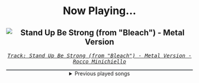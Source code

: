 <div align="center"> 
<h1>Now Playing...</h1>

![Stand Up Be Strong (from "Bleach") - Metal Version](https://i.scdn.co/image/ab67616d00001e024437ca0b92f675df7c4a711b)
--
_<samp><a href="https://open.spotify.com/track/3SJvpSo9KoDFzKX3jPzP3E">Track: Stand Up Be Strong (from "Bleach") - Metal Version - Rocco Minichiello</a></samp>_

<div style="border: 1px #4B5054 solid"></div>
<details>
  <summary>
    Previous played songs
  </summary>
  <table>
    <thead>
      <tr>
        <th>
          Artist
        </th>
        <th>
          Song
        </th>
        <th>
          Link
        </th>
      </tr>
    </thead>
    <tbody>
      <tr><td>Rocco Minichiello</td><td>Stand Up Be Strong (from "Bleach") - Metal Version</td><td><a href="https://open.spotify.com/track/3SJvpSo9KoDFzKX3jPzP3E">https://open.spotify.com/track/3SJvpSo9KoDFzKX3jPzP3E</a></td></tr><tr><td>Rocco Minichiello</td><td>Treachery (from "Bleach") - Metal Version</td><td><a href="https://open.spotify.com/track/6DedcdH8ri4pgtllVhPbLx">https://open.spotify.com/track/6DedcdH8ri4pgtllVhPbLx</a></td></tr><tr><td>Rocco Minichiello</td><td>Invasion (from "Bleach") - Metal Version</td><td><a href="https://open.spotify.com/track/6MbS9XB99RDCTqjLxa3Wzy">https://open.spotify.com/track/6MbS9XB99RDCTqjLxa3Wzy</a></td></tr><tr><td>Rocco Minichiello</td><td>Clavar La Espada (from "Bleach") - Metal Version</td><td><a href="https://open.spotify.com/track/33SLqtslna32dFW5wm8KWg">https://open.spotify.com/track/33SLqtslna32dFW5wm8KWg</a></td></tr><tr><td>Rocco Minichiello</td><td>Stand Up Be Strong (from "Bleach") - Metal Version</td><td><a href="https://open.spotify.com/track/3SJvpSo9KoDFzKX3jPzP3E">https://open.spotify.com/track/3SJvpSo9KoDFzKX3jPzP3E</a></td></tr><tr><td>Rocco Minichiello</td><td>Treachery (from "Bleach") - Metal Version</td><td><a href="https://open.spotify.com/track/6DedcdH8ri4pgtllVhPbLx">https://open.spotify.com/track/6DedcdH8ri4pgtllVhPbLx</a></td></tr><tr><td>Rocco Minichiello</td><td>Invasion (from "Bleach") - Metal Version</td><td><a href="https://open.spotify.com/track/6MbS9XB99RDCTqjLxa3Wzy">https://open.spotify.com/track/6MbS9XB99RDCTqjLxa3Wzy</a></td></tr><tr><td>Rocco Minichiello</td><td>Clavar La Espada (from "Bleach") - Metal Version</td><td><a href="https://open.spotify.com/track/33SLqtslna32dFW5wm8KWg">https://open.spotify.com/track/33SLqtslna32dFW5wm8KWg</a></td></tr><tr><td>Rocco Minichiello</td><td>Stand Up Be Strong (from "Bleach") - Metal Version</td><td><a href="https://open.spotify.com/track/3SJvpSo9KoDFzKX3jPzP3E">https://open.spotify.com/track/3SJvpSo9KoDFzKX3jPzP3E</a></td></tr><tr><td>Rocco Minichiello</td><td>Treachery (from "Bleach") - Metal Version</td><td><a href="https://open.spotify.com/track/6DedcdH8ri4pgtllVhPbLx">https://open.spotify.com/track/6DedcdH8ri4pgtllVhPbLx</a></td></tr><tr><td>Our Last Night</td><td>I Had Some Help</td><td><a href="https://open.spotify.com/track/4DSpeRveWwEjELQnUi24cw">https://open.spotify.com/track/4DSpeRveWwEjELQnUi24cw</a></td></tr><tr><td>Jeris Johnson</td><td>Here's To The Years</td><td><a href="https://open.spotify.com/track/5LZxLEQ2KIGcBKBC3KDETk">https://open.spotify.com/track/5LZxLEQ2KIGcBKBC3KDETk</a></td></tr><tr><td>Korn</td><td>Killing</td><td><a href="https://open.spotify.com/track/76MDRhVSAadTjDo9R5HELf">https://open.spotify.com/track/76MDRhVSAadTjDo9R5HELf</a></td></tr><tr><td>Korn</td><td>Innocent Bystander</td><td><a href="https://open.spotify.com/track/7eLeni1yoPT7LH22ityRr8">https://open.spotify.com/track/7eLeni1yoPT7LH22ityRr8</a></td></tr><tr><td>Korn</td><td>Love and Luxury</td><td><a href="https://open.spotify.com/track/3IDtkNj1lE7nxNdYxVoEhr">https://open.spotify.com/track/3IDtkNj1lE7nxNdYxVoEhr</a></td></tr><tr><td>Korn</td><td>Ever Be</td><td><a href="https://open.spotify.com/track/2VAYHSRr2Uj9lJHp87AnaP">https://open.spotify.com/track/2VAYHSRr2Uj9lJHp87AnaP</a></td></tr><tr><td>Korn</td><td>Do What They Say</td><td><a href="https://open.spotify.com/track/264ph2nD91hAaVZvD0CG5j">https://open.spotify.com/track/264ph2nD91hAaVZvD0CG5j</a></td></tr><tr><td>Korn</td><td>Kiss</td><td><a href="https://open.spotify.com/track/16DbbWvH0j1LaPINFNnjC2">https://open.spotify.com/track/16DbbWvH0j1LaPINFNnjC2</a></td></tr><tr><td>Korn</td><td>Hold On</td><td><a href="https://open.spotify.com/track/2auOcw84LOvAYpbImw8Tid">https://open.spotify.com/track/2auOcw84LOvAYpbImw8Tid</a></td></tr><tr><td>Korn</td><td>Evolution</td><td><a href="https://open.spotify.com/track/4PaPZk1Ozg0TfDTBnbXX38">https://open.spotify.com/track/4PaPZk1Ozg0TfDTBnbXX38</a></td></tr>
    </tbody>
  </table>
</details>

</div>
